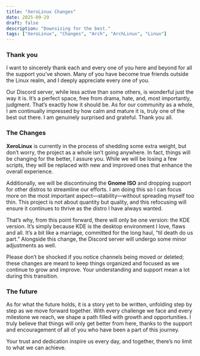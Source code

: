 ```yaml
---
title: "XeroLinux Changes"
date: 2025-09-29
draft: false
description: "Downsizing for the best."
tags: ["XeroLinux", "Changes", "Arch", "ArchLinux", "Linux"]
---
```

### Thank you

I want to sincerely thank each and every one of you here and beyond for all the support you’ve shown. Many of you have become true friends outside the Linux realm, and I deeply appreciate every one of you.

Our Discord server, while less active than some others, is wonderful just the way it is. It’s a perfect space, free from drama, hate, and, most importantly, judgment. That’s exactly how it should be. As for our community as a whole, I am continually impressed by how calm and mature it is, truly one of the best out there. I am genuinely surprised and grateful. Thank you all.

### The Changes

**XeroLinux** is currently in the process of shedding some extra weight, but don’t worry, the project as a whole isn’t going anywhere. In fact, things will be changing for the better, I assure you. While we will be losing a few scripts, they will be replaced with new and improved ones that enhance the overall experience.

Additionally, we will be discontinuing the **Gnome ISO** and dropping support for other distros to streamline our efforts. I am doing this so I can focus more on the most important aspect—stability—without spreading myself too thin. This project is not about quantity but quality, and this refocusing will ensure it continues to thrive as the distro I have always wanted.

That’s why, from this point forward, there will only be one version: the KDE version. It’s simply because KDE is the desktop environment I love, flaws and all. It’s a bit like a marriage, committed for the long haul, “til death do us part.” Alongside this change, the Discord server will undergo some minor adjustments as well.

Please don’t be shocked if you notice channels being moved or deleted; these changes are meant to keep things organized and focused as we continue to grow and improve. Your understanding and support mean a lot during this transition. 

### The future

As for what the future holds, it is a story yet to be written, unfolding step by step as we move forward together. With every challenge we face and every milestone we reach, we shape a path filled with growth and opportunities. I truly believe that things will only get better from here, thanks to the support and encouragement of all of you who have been a part of this journey.

Your trust and dedication inspire us every day, and together, there’s no limit to what we can achieve.

